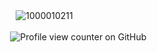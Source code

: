 


ㅤㅤㅤㅤㅤㅤ![1000010211](https://github.com/user-attachments/assets/4b9cac52-b926-42ba-83a9-c556a2f344fa)






ㅤㅤㅤㅤㅤ  ![Profile view counter on GitHub](https://komarev.com/ghpvc/?username=25-00-at&color=8a95af)
